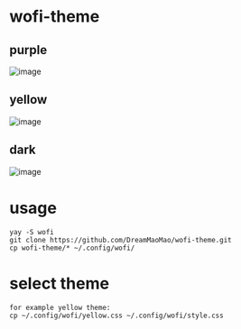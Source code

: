 # wofi-theme
## purple
![image](https://github.com/DreamMaoMao/wofi-theme/assets/30348075/aba946fa-7464-4cc5-b9d5-164dd63efc4c)

## yellow
![image](https://github.com/DreamMaoMao/wofi-theme/assets/30348075/fdf5dcb2-bf2b-4ef8-bb5f-7397d276eb1e)


## dark
![image](https://github.com/DreamMaoMao/wofi-theme/assets/30348075/c5b6631b-44ad-4c34-8004-07f9385958b0)


# usage
```
yay -S wofi
git clone https://github.com/DreamMaoMao/wofi-theme.git
cp wofi-theme/* ~/.config/wofi/
```

# select theme
```
for example yellow theme:
cp ~/.config/wofi/yellow.css ~/.config/wofi/style.css
```

